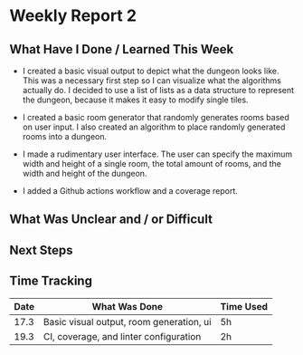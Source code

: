 # Weekly Report 2

## What Have I Done / Learned This Week

- I created a basic visual output to depict what the dungeon looks like. This was a necessary first step so I can visualize what the algorithms actually do. I decided to use a list of lists as a data structure to represent the dungeon, because it makes it easy to modify single tiles.

- I created a basic room generator that randomly generates rooms based on user input. I also created an algorithm to place randomly generated rooms into a dungeon.

- I made a rudimentary user interface. The user can specify the maximum width and height of a single room, the total amount of rooms, and the width and height of the dungeon.

- I added a Github actions workflow and a coverage report.

## What Was Unclear and / or Difficult



## Next Steps



## Time Tracking

| Date | What Was Done | Time Used |
|------|---------------|-----------|
| 17.3 | Basic visual output, room generation, ui | 5h |
| 19.3 | CI, coverage, and linter configuration | 2h |
